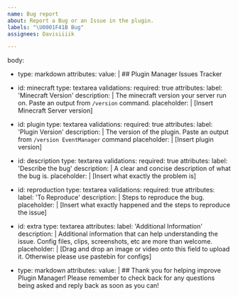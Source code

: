 ```yaml
---
name: Bug report
about: Report a Bug or an Issue in the plugin.
labels: "\U0001F41B Bug"
assignees: Davisiiiik

---
```


body:
  - type: markdown
    attributes:
      value: |
        ## Plugin Manager Issues Tracker

  - id: minecraft
    type: textarea
    validations:
      required: true
    attributes:
      label: 'Minecraft Version'
      description: |
        The minecraft version your server run on. Paste an output from `/version`  command.
      placeholder: |
        [Insert Minecraft Server version]

  - id: plugin
    type: textarea
    validations:
      required: true
    attributes:
      label: 'Plugin Version'
      description: |
        The version of the plugin. Paste an output from `/version EventManager` command
      placeholder: |
        [Insert plugin version]

  - id: description
    type: textarea
    validations:
      required: true
    attributes:
      label: 'Describe the bug'
      description: |
        A clear and concise description of what the bug is.
      placeholder: |
        [Insert what exactly the problem is]

  - id: reproduction
    type: textarea
    validations:
      required: true
    attributes:
      label: 'To Reproduce'
      description: |
        Steps to reproduce the bug.
      placeholder: |
        [Insert what exactly happened and the steps to reproduce the issue]

  - id: extra
    type: textarea
    attributes:
      label: 'Additional Information'
      description: |
        Additional information that can help understanding the issue.
        Config files, clips, screenshots, etc are more than welcome.
      placeholder: |
        [Drag and drop an image or video onto this field to upload it. Otherwise please use pastebin for configs]

  - type: markdown
    attributes:
      value: |
        ## Thank you for helping improve Plugin Manager!
        Please remember to check back for any questions being asked and reply back as soon as you can!
